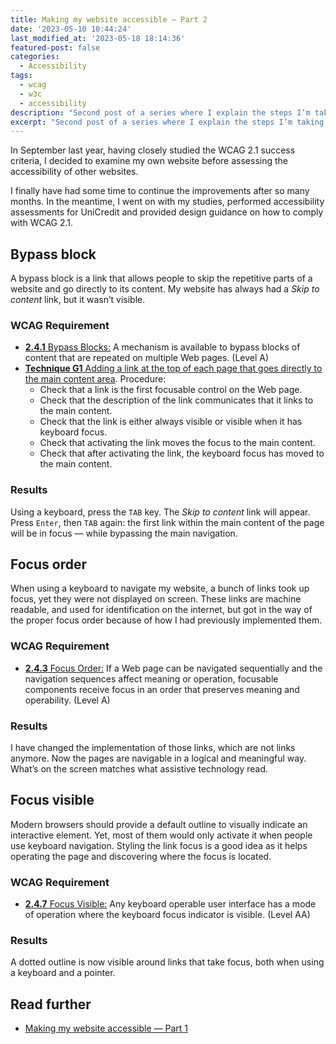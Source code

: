 ```yaml
---
title: Making my website accessible — Part 2
date: '2023-05-10 10:44:24'
last_modified_at: '2023-05-18 18:14:36'
featured-post: false
categories:
  - Accessibility
tags:
  - wcag
  - w3c
  - accessibility
description: "Second post of a series where I explain the steps I’m taking to make my website accessible."
excerpt: "Second post of a series where I explain the steps I’m taking to make my website accessible."
---
```

In September last year, having closely studied the WCAG 2.1 success criteria, I decided to examine my own website before assessing the accessibility of other websites.

I finally have had some time to continue the improvements after so many months. In the meantime, I went on with my studies, performed accessibility assessments for UniCredit and provided design guidance on how to comply with WCAG 2.1.

## Bypass block

A bypass block is a link that allows people to skip the repetitive parts of a website and go directly to its content. My website has always had a *Skip to content* link, but it wasn’t visible.

### WCAG Requirement

- [**2.4.1** Bypass Blocks:](https://www.w3.org/WAI/WCAG21/Understanding/bypass-blocks.html) A mechanism is available to bypass blocks of content that are repeated on multiple Web pages. (Level A)
- [**Technique G1** Adding a link at the top of each page that goes directly to the main content area](https://www.w3.org/WAI/WCAG21/Techniques/general/G1). Procedure: 
  + Check that a link is the first focusable control on the Web page.
  + Check that the description of the link communicates that it links to the main content.
  + Check that the link is either always visible or visible when it has keyboard focus.
  + Check that activating the link moves the focus to the main content.
  + Check that after activating the link, the keyboard focus has moved to the main content.

### Results

Using a keyboard, press the <code>TAB</code> key. The *Skip to content* link will appear. Press <code>Enter</code>, then <code>TAB</code> again: the first link within the main content of the page will be in focus — while bypassing the main navigation.

## Focus order

When using a keyboard to navigate my website, a bunch of links took up focus, yet they were not displayed on screen. These links are machine readable, and used for identification on the internet, but got in the way of the proper focus order because of how I had previously implemented them.

### WCAG Requirement

- [**2.4.3** Focus Order:](https://www.w3.org/WAI/WCAG21/Understanding/focus-order.html) If a Web page can be navigated sequentially and the navigation sequences affect meaning or operation, focusable components receive focus in an order that preserves meaning and operability. (Level A)

### Results

I have changed the implementation of those links, which are not links anymore. Now the pages are navigable in a logical and meaningful way. What’s on the screen matches what assistive technology read.

## Focus visible

Modern browsers should provide a default outline to visually indicate an interactive element. Yet, most of them would only activate it when people use keyboard navigation. Styling the link focus is a good idea as it helps operating the page and discovering where the focus is located.

### WCAG Requirement

- [**2.4.7** Focus Visible:](https://www.w3.org/WAI/WCAG21/Understanding/focus-visible.html) Any keyboard operable user interface has a mode of operation where the keyboard focus indicator is visible. (Level AA)

### Results

A dotted outline is now visible around links that take focus, both when using a keyboard and a pointer. 

## Read further

- [Making my website accessible — Part 1](https://silviamaggidesign.com/accessibility/making-website-accessible-1/)
